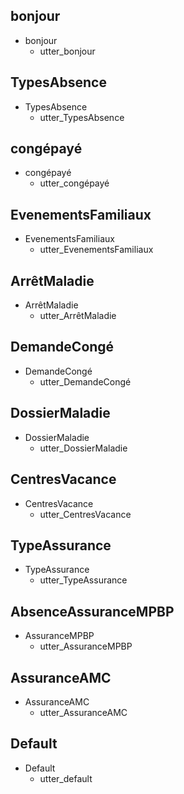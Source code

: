 ## bonjour
* bonjour
  - utter_bonjour

## TypesAbsence
* TypesAbsence
  - utter_TypesAbsence

## congépayé
* congépayé
  - utter_congépayé

## EvenementsFamiliaux
* EvenementsFamiliaux
  - utter_EvenementsFamiliaux

## ArrêtMaladie
* ArrêtMaladie
  - utter_ArrêtMaladie

## DemandeCongé
* DemandeCongé
  - utter_DemandeCongé

## DossierMaladie
* DossierMaladie
  - utter_DossierMaladie

## CentresVacance
* CentresVacance
  - utter_CentresVacance

## TypeAssurance
* TypeAssurance
  - utter_TypeAssurance

## AbsenceAssuranceMPBP
* AssuranceMPBP
  - utter_AssuranceMPBP

## AssuranceAMC
* AssuranceAMC
  - utter_AssuranceAMC

## Default
* Default
  - utter_default
